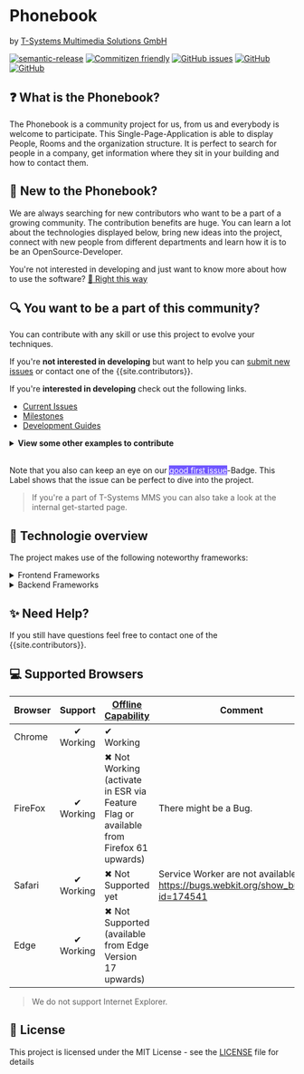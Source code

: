 # **Phonebook**
by [T-Systems Multimedia Solutions GmbH](https://www.t-systems-mms.com/)

[![semantic-release](https://img.shields.io/badge/%20%20%F0%9F%93%A6%F0%9F%9A%80-semantic--release-e10079.svg?style=flat-square)](https://github.com/semantic-release/semantic-release) [![Commitizen friendly](https://img.shields.io/badge/commitizen-friendly-brightgreen.svg)](http://commitizen.github.io/cz-cli/) [![GitHub issues](https://img.shields.io/github/issues/T-Systems-MMS/phonebook.svg?style=popout)](https://github.com/T-Systems-MMS/phonebook/issues) [![GitHub](https://img.shields.io/github/license/T-Systems-MMS/phonebook.svg)](https://github.com/T-Systems-MMS/phonebook/blob/master/LICENSE) [![GitHub](https://img.shields.io/badge/Documentation-GitHub--Pages-blueviolet.svg)](hhttps://t-systems-mms.github.io/phonebook/)
  

## **:question: What is the Phonebook?**

The Phonebook is a community project for us, from us and everybody is welcome to participate.
This Single-Page-Application is able to display People, Rooms and the organization structure. It is perfect to search for people in a company, get information where they sit in your building and how to contact them.

## **:wave: New to the Phonebook?**
We are always searching for new contributors who want to be a part of a growing community. The contribution benefits are huge. You can learn a lot about the technologies displayed below, bring new ideas into the project, connect with new people from different departments and learn how it is to be an OpenSource-Developer.

You're not interested in developing and just want to know more about how to use the software? [:beginner: Right this way](/phonebook/pages/user-docs)

## **:mag: You want to be a part of this community?**

You can contribute with any skill or use this project to evolve your techniques.

If you're **not interested in developing** but want to help you can [submit new issues](https://github.com/T-Systems-MMS/phonebook/issues/new/choose) or contact one of the {{site.contributors}}.

If you're **interested in developing** check out the following links.
  * [Current Issues](https://github.com/T-Systems-MMS/phonebook/issues/)
  * [Milestones](https://github.com/T-Systems-MMS/phonebook/milestones) 
  * [Development Guides](/phonebook/pages/development-guides)

<details>
  <summary><b>View some other examples to contribute</b></summary>
<ul>
    <li>Review Pull Requests</li>
    <li>Test the Application and suggest new enhancements or report new bugs</li>
    <li>Design a cool Phonebook-Logo</li>
    <li>Develop a new User-Centered Design</li>
    <li>Provide Accessibility</li>
    <li>Write a User-Guide</li>
</ul>
</details><br>

Note that you also can keep an eye on our <a class="d-inline-block v-align-text-top" style="background-color: #7057ff; color: #ffffff" title="Good for newcomers" href="https://github.com/T-Systems-MMS/phonebook/issues?q=is%3Aissue+is%3Aopen+label%3A%22good+first+issue%22" target="_blank">good first issue</a>-Badge. This Label shows that the issue can be perfect to dive into the project.

> If you're a part of T-Systems MMS you can also take a look at the internal get-started page.

## **:electric_plug: Technologie overview**
The project makes use of the following noteworthy frameworks:

<details>
<summary>Frontend Frameworks</summary>
<ul>
  <li><a href="https://angular.io/" target="_blank">Angular</a>: The popular JavaScript framework is the base of this application. We also use the Angular routing for navigation to different views.</li>
  <li><a href="https://github.com/angular/angular-cli/" target="_blank">Angular CLI</a>:  Makes development and the build process of the application much easier. It encapsulates the Webpack build configuration and provides some reasonable conventions to follow instead. The CLI also provides some convenient commands to generate new components, services, etc.</li>
  <li><a href="https://material.angular.io/" target="_blank">Angular Material</a>: Provides components to build an application with Google's Material design. We use it as a basis for our graphical layout.</li>
</ul>
</details>
<details>
<summary>Backend Frameworks</summary>
<ul>
  <li><a href="https://traefik.io/" target="_blank">Traefik</a></li>
  <li><a href="https://www.nginx.com/" target="_blank">Nginx</a></li>
  <li><a href="https://www.docker.com/" target="_blank">Docker</a></li>
</ul>
</details>

## **:sparkles: Need Help?**
If you still have questions feel free to contact one of the {{site.contributors}}.

## **:computer: Supported Browsers**

| Browser |  Support  | [Offline Capability](https://caniuse.com/#feat=serviceworkers)                        | Comment                                                                              |
| ------- | :-------: | ------------------------------------------------------------------------------------- | ------------------------------------------------------------------------------------ |
| Chrome  | ✔ Working | ✔ Working                                                                             |                                                                                      |
| FireFox | ✔ Working | ✖ Not Working (activate in ESR via Feature Flag or available from Firefox 61 upwards) | There might be a Bug.                                                                |
| Safari  | ✔ Working | ✖ Not Supported yet                                                                   | Service Worker are not available yet: https://bugs.webkit.org/show_bug.cgi?id=174541 |
| Edge    | ✔ Working | ✖ Not Supported (available from Edge Version 17 upwards)                              |                                                                                      |

> We do not support Internet Explorer.

## **:page_with_curl: License**

This project is licensed under the MIT License - see the [LICENSE](LICENSE) file for details
